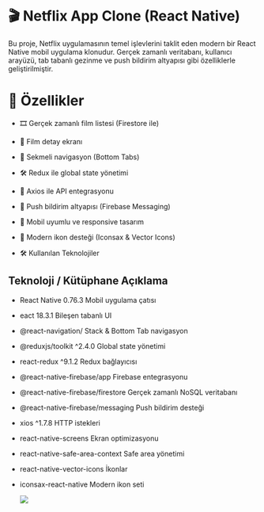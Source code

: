 # 🎬 Netflix App Clone (React Native)
Bu proje, Netflix uygulamasının temel işlevlerini taklit eden modern bir React Native mobil uygulama klonudur. Gerçek zamanlı veritabanı, kullanıcı arayüzü, tab tabanlı gezinme ve push bildirim altyapısı gibi özelliklerle geliştirilmiştir.

# 🚀 Özellikler
- 🎞️ Gerçek zamanlı film listesi (Firestore ile)

- 📄 Film detay ekranı

- 🧭 Sekmeli navigasyon (Bottom Tabs)

- 🛠️ Redux ile global state yönetimi

- 📡 Axios ile API entegrasyonu

- 📨 Push bildirim altyapısı (Firebase Messaging)

- 📱 Mobil uyumlu ve responsive tasarım

- 🎨 Modern ikon desteği (Iconsax & Vector Icons)

- 🛠️ Kullanılan Teknolojiler
## Teknoloji / Kütüphane	Açıklama
- React Native 0.76.3	Mobil uygulama çatısı
- eact 18.3.1	Bileşen tabanlı UI
- @react-navigation/	Stack & Bottom Tab navigasyon
- @reduxjs/toolkit ^2.4.0	Global state yönetimi
- react-redux ^9.1.2	Redux bağlayıcısı
- @react-native-firebase/app	Firebase entegrasyonu
- @react-native-firebase/firestore	Gerçek zamanlı NoSQL veritabanı
- @react-native-firebase/messaging	Push bildirim desteği
- xios ^1.7.8	HTTP istekleri
- react-native-screens	Ekran optimizasyonu
- react-native-safe-area-context	Safe area yönetimi
- react-native-vector-icons	İkonlar
- iconsax-react-native	Modern ikon seti




  <img src="netflix2.gif"/>
